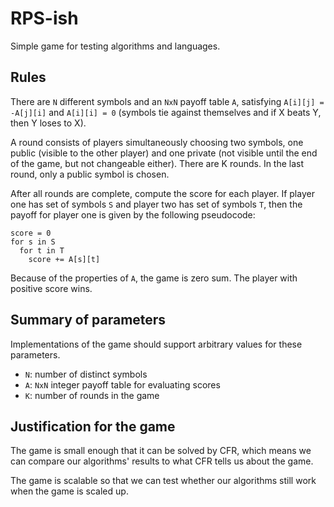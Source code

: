 # RPS-ish

Simple game for testing algorithms and languages.

## Rules

There are `N` different symbols and an `NxN` payoff table `A`, satisfying `A[i][j] = -A[j][i]` and `A[i][i] = 0` (symbols tie against themselves and if X beats Y, then Y loses to X).

A round consists of players simultaneously choosing two symbols, one public (visible to the other player) and one private (not visible until the end of the game, but not changeable either). There are K rounds. In the last round, only a public symbol is chosen.

After all rounds are complete, compute the score for each player. If player one has set of symbols `S` and player two has set of symbols `T`, then the payoff for player one is given by the following pseudocode:

    score = 0
    for s in S
      for t in T
        score += A[s][t]

Because of the properties of `A`, the game is zero sum. The player with positive score wins.

## Summary of parameters

Implementations of the game should support arbitrary values for these parameters.

- `N`: number of distinct symbols
- `A`: `NxN` integer payoff table for evaluating scores
- `K`: number of rounds in the game

## Justification for the game

The game is small enough that it can be solved by CFR, which means we can compare our algorithms' results to what CFR tells us about the game.

The game is scalable so that we can test whether our algorithms still work when the game is scaled up.
